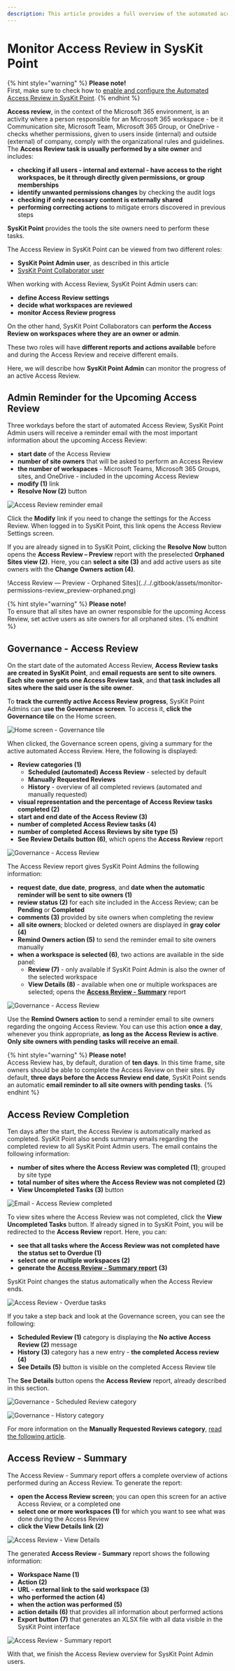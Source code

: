 ```yaml
---
description: This article provides a full overview of the automated access review process for SysKit Point Admins.
---
```


# Monitor Access Review in SysKit Point

{% hint style="warning" %}
**Please note!**  
First, make sure to check how to [enable and configure the Automated Access Review in SysKit Point](enable-permissions-review.md).
{% endhint %}

**Access review**, in the context of the Microsoft 365 environment, is an activity where a person responsible for an Microsoft 365 workspace - be it Communication site, Microsoft Team, Microsoft 365 Group, or OneDrive - checks whether permissions, given to users inside \(internal\) and outside \(external\) of company, comply with the organizational rules and guidelines. The **Access Review task is usually performed by a site owner** and includes:

* **checking if all users - internal and external - have access to the right workspaces, be it through directly given permissions, or group memberships**
* **identify unwanted permissions changes** by checking the audit logs 
* **checking if only necessary content is externally shared**
* **performing correcting actions** to mitigate errors discovered in previous steps

**SysKit Point** provides the tools the site owners need to perform these tasks.

The Access Review in SysKit Point can be viewed from two different roles:

* **SysKit Point Admin user**, as described in this article
* [SysKit Point Collaborator user](permissions-review.md)

When working with Access Review, SysKit Point Admin users can:

* **define Access Review settings**
* **decide what workspaces are reviewed**
* **monitor Access Review progress**

On the other hand, SysKit Point Collaborators can **perform the Access Review on workspaces where they are an owner or admin**.

These two roles will have **different reports and actions available** before and during the Access Review and receive different emails.

Here, we will describe how **SysKit Point Admin** can monitor the progress of an active Access Review.

## Admin Reminder for the Upcoming Access Review

Three workdays before the start of automated Access Review, SysKit Point Admin users will receive a reminder email with the most important information about the upcoming Access Review:

* **start date** of the Access Review
* **number of site owners** that will be asked to perform an Access Review
* **the number of workspaces** - Microsoft Teams, Microsoft 365 Groups, sites, and OneDrive - included in the upcoming Access Review
* **modify \(1\)** link
* **Resolve Now \(2\)** button

![Access Review reminder email](../../.gitbook/assets/permissions-review_reminder-before.png)

Click the **Modify** link if you need to change the settings for the Access Review. When logged in to SysKit Point, this link opens the Access Review Settings screen.

If you are already signed in to SysKit Point, clicking the **Resolve Now** button opens the **Access Review – Preview** report with the preselected **Orphaned Sites view \(2\)**. Here, you can **select a site \(3\)** and add active users as site owners with the **Change Owners action \(4\)**.

!Access Review &#x2014; Preview - Orphaned Sites](../../.gitbook/assets/monitor-permissions-review_preview-orphaned.png)

{% hint style="warning" %}
**Please note!**  
To ensure that all sites have an owner responsible for the upcoming Access Review, set active users as site owners for all orphaned sites.
{% endhint %}

## Governance - Access Review

On the start date of the automated Access Review, **Access Review tasks are created in SysKit Point**, and **email requests are sent to site owners**. **Each site owner gets one Access Review task**, and **that task includes all sites where the said user is the site owner**.

To **track the currently active Access Review** **progress**, SysKit Point Admins can **use the Governance screen**. To access it, **click the Governance tile** on the Home screen.

![Home screen - Governance tile](../../.gitbook/assets/monitor-permissions-review_home-screen.png)

When clicked, the Governance screen opens, giving a summary for the active automated Access Review. Here, the following is displayed:

* **Review categories \(1\)**
  * **Scheduled \(automated\) Access Review** - selected by default
  * **Manually Requested Reviews**
  * **History** - overview of all completed reviews \(automated and manually requested\)
* **visual representation and the percentage of Access Review tasks completed \(2\)**
* **start and end date of the Access Review \(3\)**
* **number of completed Access Review tasks \(4\)**
* **number of completed Access Reviews by site type \(5\)**
* **See Review Details** **button \(6\)**, which opens the **Access Review** report

![Governance - Access Review](../../.gitbook/assets/monitor-permissions-review_governance.png)

The Access Review report gives SysKit Point Admins the following information:

* **request date**, **due date**, **progress**, and **date when the automatic reminder will be sent to site owners \(1\)**
* **review status \(2\)** for each site included in the Access Review; can be **Pending** or **Completed**
* **comments \(3\)** provided by site owners when completing the review
* **all site owners**; blocked or deleted owners are displayed in **gray color \(4\)**
* **Remind Owners action \(5\)** to send the reminder email to site owners manually 
* **when a workspace is selected \(6\)**, two actions are available in the side panel:
  * **Review \(7\)** - only available if SysKit Point Admin is also the owner of the selected workspace
  * **View Details \(8\)** - available when one or multiple workspaces are selected; opens the [**Access Review - Summary**](monitor-permissions-review.md#permissions-review-summary) report

![Governance - Access Review](../../.gitbook/assets/monitor-permissions-review_permissions-review.png)

Use the **Remind Owners action** to send a reminder email to site owners regarding the ongoing Access Review. You can use this action **once a day**, whenever you think appropriate, **as long as the Access Review is active**. **Only site owners with pending tasks will receive an email**.

{% hint style="warning" %}
**Please note!**  
Access Review has, by default, duration of **ten days**. In this time frame, site owners should be able to complete the Access Review on their sites. By default, **three days before the Access Review end date**, SysKit Point sends an automatic **email reminder to all site owners with pending tasks**.
{% endhint %}

## Access Review Completion

Ten days after the start, the Access Review is automatically marked as completed. SysKit Point also sends summary emails regarding the completed review to all SysKit Point Admin users. The email contains the following information:

* **number of sites where the Access Review was completed \(1\)**; grouped by site type
* **total number of sites where the Access Review was not completed \(2\)**
* **View Uncompleted Tasks \(3\)** button

![Email - Access Review completed](../../.gitbook/assets/monitor-permissions-review_email-after%20%282%29%20%282%29%20%283%29%20%282%29%20%282%29.png)

To view sites where the Access Review was not completed, click the **View Uncompleted Tasks** button. If already signed in to SysKit Point, you will be redirected to the **Access Review** report. Here, you can:

* **see that all tasks where the Access Review was not completed have the status set to Overdue \(1\)** 
* **select one or multiple workspaces \(2\)**
* **generate the** [**Access Review - Summary report**](monitor-permissions-review.md#permissions-review---summary) **\(3\)**

SysKit Point changes the status automatically when the Access Review ends.

![Access Review - Overdue tasks](../../.gitbook/assets/monitor-permissions-review_overdue.png)

If you take a step back and look at the Governance screen, you can see the following:

* **Scheduled Review \(1\)** category is displaying the **No active Access Review \(2\)** message
* **History \(3\)** category has a new entry - **the completed Access review \(4\)**
* **See Details \(5\)** button is visible on the completed Access Review tile

The **See Details** button opens the **Access Review** report, already described in this section.

![Governance - Scheduled Review category](../../.gitbook/assets/monitor-permissions-review_no-active.png)

![Governance - History category](../../.gitbook/assets/monitor-permissions-review_history.png)

For more information on the **Manually Requested Reviews category**, [read the following article](manually-request-permissions-review.md).

## Access Review - Summary

The Access Review - Summary report offers a complete overview of actions performed during an Access Review. To generate the report:

* **open the Access Review screen**; you can open this screen for an active Access Review, or a completed one
* **select one or more workspaces \(1\)** for which you want to see what was done during the Access Review
* **click the View Details link \(2\)** 

![Access Review - View Details](../../.gitbook/assets/monitor-permissions-review_view-details.png)

The generated **Access Review - Summary** report shows the following information:

* **Workspace Name \(1\)**
* **Action \(2\)**
* **URL - external link to the said workspace \(3\)**
* **who performed the action \(4\)** 
* **when the action was performed \(5\)**
* **action details \(6\)** that provides all information about performed actions 
* **Export button \(7\)** that generates an XLSX file with all data visible in the SysKit Point interface

![Access Review - Summary report](../../.gitbook/assets/monitor-permissions-review_summary.png)

With that, we finish the Access Review overview for SysKit Point Admin users.

